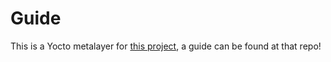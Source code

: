 # Guide

This is a Yocto metalayer for [this project](https://gitlab.ida.liu.se/davha914/tdde21), a guide can be found at that repo!
